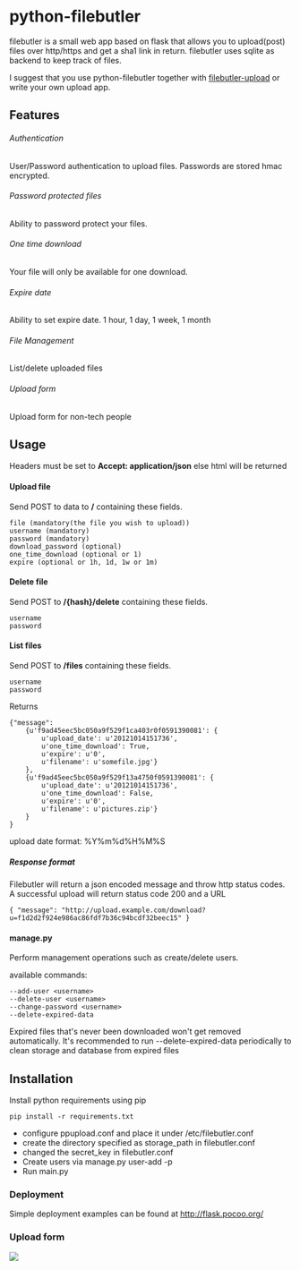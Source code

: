 python-filebutler
========================

filebutler is a small web app based on flask that allows you to upload(post) files over http/https and get a sha1 link in return.
filebutler uses sqlite as backend to keep track of files.

I suggest that you use python-filebutler together with [filebutler-upload](http://github.com/jhaals/filebutler-upload "filebutler-upload") or write your own upload app.

Features
---------

###### Authentication
User/Password authentication to upload files.
Passwords are stored hmac encrypted.
###### Password protected files
Ability to password protect your files.
###### One time download
Your file will only be available for one download.
###### Expire date
Ability to set expire date. 1 hour, 1 day, 1 week, 1 month
###### File Management
List/delete uploaded files
###### Upload form
Upload form for non-tech people

Usage
------

Headers must be set to __Accept: application/json__ else html will be returned

#### Upload file

Send POST to data to __/__ containing these fields.

    file (mandatory(the file you wish to upload))
    username (mandatory)
    password (mandatory)
    download_password (optional)
    one_time_download (optional or 1)
    expire (optional or 1h, 1d, 1w or 1m)

#### Delete file

Send POST to __/{hash}/delete__ containing these fields.

    username
    password

#### List files

Send POST to __/files__ containing these fields.

    username
    password


Returns

    {"message":
        {u'f9ad45eec5bc050a9f529f1ca403r0f0591390081': {
            u'upload_date': u'20121014151736',
            u'one_time_download': True,
            u'expire': u'0',
            u'filename': u'somefile.jpg'}
        },
        {u'f9ad45eec5bc050a9f529f13a4750f0591390081': {
            u'upload_date': u'20121014151736',
            u'one_time_download': False,
            u'expire': u'0',
            u'filename': u'pictures.zip'}
        }
    }

upload date format: %Y%m%d%H%M%S

##### Response format
Filebutler will return a json encoded message and throw http status codes.
A successful upload will return status code 200 and a URL

    { "message": "http://upload.example.com/download?u=f1d2d2f924e986ac86fdf7b36c94bcdf32beec15" }

#### manage.py

Perform management operations such as create/delete users.

available commands:

    --add-user <username>
    --delete-user <username>
    --change-password <username>
    --delete-expired-data

Expired files that's never been downloaded won't get removed automatically.
It's recommended to run --delete-expired-data periodically to clean storage and database from expired files

Installation
-----

Install python requirements using pip

    pip install -r requirements.txt

-   configure ppupload.conf and place it under /etc/filebutler.conf
-   create the directory specified as storage_path in filebutler.conf
-   changed the secret_key in filebutler.conf
-   Create users via manage.py user-add <username> -p <password>
-   Run main.py

### Deployment
Simple deployment examples can be found at http://flask.pocoo.org/

### Upload form
![](http://haals.se/screens/filebutler-webgui.png)
